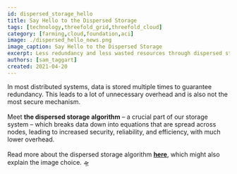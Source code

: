 ```yaml
---
id: dispersed_storage_hello
title: Say Hello to the Dispersed Storage
tags: [technology,threefold_grid,threefold_cloud]
category: [farming,cloud,foundation,aci]
image: ./dispersed_hello_news.png
image_caption: Say Hello to the Dispersed Storage
excerpt: Less redundancy and less wasted resources through dispersed storage on the ThreeFold Grid.
authors: [sam_taggart]
created: 2021-04-20
---
```


In most distributed systems, data is stored multiple times to guarantee redundancy. This leads to a lot of unnecessary overhead and is also not the most secure mechanism.
<br/>
<br/>
Meet **the dispersed storage algorithm** – a crucial part of our storage system – which breaks data down into equations that are spread across nodes, leading to increased security, reliability, and efficiency, with much lower overhead.
<br/>
<br/>
Read more about the dispersed storage algorithm **[here](https://info.threefold.io/#/threefold__part5_ultra_efficient_storage?id=the-space-algorithm-of-storage)**, which might also explain the image choice. 🛸
